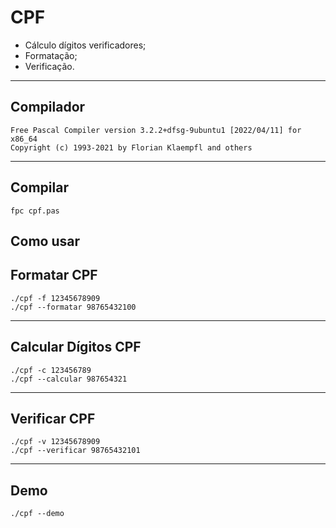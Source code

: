 # CPF

- Cálculo dígitos verificadores;
- Formatação;
- Verificação.

---

## Compilador

```console
Free Pascal Compiler version 3.2.2+dfsg-9ubuntu1 [2022/04/11] for x86_64
Copyright (c) 1993-2021 by Florian Klaempfl and others
```

---

## Compilar

```console
fpc cpf.pas
```

## Como usar

## Formatar CPF

```console
./cpf -f 12345678909
./cpf --formatar 98765432100
```

---

## Calcular Dígitos CPF

```console
./cpf -c 123456789
./cpf --calcular 987654321
```

---

## Verificar CPF

```console
./cpf -v 12345678909
./cpf --verificar 98765432101
```

---

## Demo

```console
./cpf --demo
```